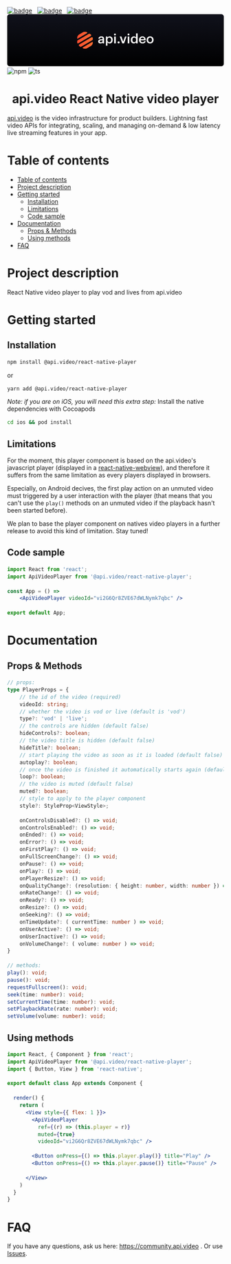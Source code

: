[![badge](https://img.shields.io/twitter/follow/api_video?style=social)](https://twitter.com/intent/follow?screen_name=api_video) &nbsp; [![badge](https://img.shields.io/github/stars/apivideo/api.video-reactnative-player?style=social)](https://github.com/apivideo/api.video-reactnative-player) &nbsp; [![badge](https://img.shields.io/discourse/topics?server=https%3A%2F%2Fcommunity.api.video)](https://community.api.video)
![](https://github.com/apivideo/API_OAS_file/blob/master/apivideo_banner.png)
![npm](https://img.shields.io/npm/v/@api.video/react-native-player) ![ts](https://badgen.net/badge/-/TypeScript/blue?icon=typescript&label)
<h1 align="center">api.video React Native video player</h1>

[api.video](https://api.video) is the video infrastructure for product builders. Lightning fast video APIs for integrating, scaling, and managing on-demand & low latency live streaming features in your app.

# Table of contents

- [Table of contents](#table-of-contents)
- [Project description](#project-description)
- [Getting started](#getting-started)
  - [Installation](#installation)
  - [Limitations](#limitations)
  - [Code sample](#code-sample)
- [Documentation](#documentation)
  - [Props & Methods](#props--methods)
  - [Using methods](#using-methods)
- [FAQ](#faq)

# Project description

React Native video player to play vod and lives from api.video 

# Getting started

## Installation

```sh
npm install @api.video/react-native-player
```
or
```sh
yarn add @api.video/react-native-player
```
_Note: if you are on iOS, you will need this extra step:_
Install the native dependencies with Cocoapods
```sh
cd ios && pod install
```

## Limitations

For the moment, this player component is based on the api.video's javascript player (displayed in a [react-native-webview](https://github.com/react-native-webview/react-native-webview)), and therefore it suffers from the same limitation as every players displayed in browsers. 

Especially, on Android decives, the first play action on an unmuted video must triggered by a user interaction with the player (that means that you can't use the `play()` methods on an unmuted video if the playback hasn't been started before).

We plan to base the player component on natives video players in a further release to avoid this kind of limitation. Stay tuned!

## Code sample

```jsx
import React from 'react';
import ApiVideoPlayer from '@api.video/react-native-player';

const App = () => 
    <ApiVideoPlayer videoId="vi2G6Qr8ZVE67dWLNymk7qbc" />
  
export default App;
```

# Documentation

## Props & Methods

```ts
// props:
type PlayerProps = {
    // the id of the video (required)
    videoId: string;
    // whether the video is vod or live (default is 'vod')
    type?: 'vod' | 'live';
    // the controls are hidden (default false)
    hideControls?: boolean;
    // the video title is hidden (default false)
    hideTitle?: boolean;
    // start playing the video as soon as it is loaded (default false)
    autoplay?: boolean;
    // once the video is finished it automatically starts again (default false)
    loop?: boolean;
    // the video is muted (default false)
    muted?: boolean;
    // style to apply to the player component
    style?: StyleProp<ViewStyle>;

    onControlsDisabled?: () => void;
    onControlsEnabled?: () => void;
    onEnded?: () => void;
    onError?: () => void;
    onFirstPlay?: () => void;
    onFullScreenChange?: () => void;
    onPause?: () => void;
    onPlay?: () => void;
    onPlayerResize?: () => void;
    onQualityChange?: (resolution: { height: number, width: number }) => void;
    onRateChange?: () => void;
    onReady?: () => void;
    onResize?: () => void;
    onSeeking?: () => void;
    onTimeUpdate?: ( currentTime: number ) => void;	
    onUserActive?: () => void;
    onUserInactive?: () => void;
    onVolumeChange?: ( volume: number ) => void;
}

// methods:
play(): void;
pause(): void;
requestFullscreen(): void;
seek(time: number): void;
setCurrentTime(time: number): void;
setPlaybackRate(rate: number): void;
setVolume(volume: number): void;
```

## Using methods
```jsx
import React, { Component } from 'react';
import ApiVideoPlayer from '@api.video/react-native-player';
import { Button, View } from 'react-native';

export default class App extends Component {

  render() {
    return (
      <View style={{ flex: 1 }}>
        <ApiVideoPlayer
          ref={(r) => (this.player = r)}
          muted={true}
          videoId="vi2G6Qr8ZVE67dWLNymk7qbc" />

        <Button onPress={() => this.player.play()} title="Play" />
        <Button onPress={() => this.player.pause()} title="Pause" />

      </View>
    )
  }
}
```


# FAQ
If you have any questions, ask us here:  https://community.api.video .
Or use [Issues].


[//]: # (These are reference links used in the body of this note and get stripped out when the markdown processor does its job. There is no need to format nicely because it shouldn't be seen. Thanks SO - http://stackoverflow.com/questions/4823468/store-comments-in-markdown-syntax)

   [Issues]: <https://github.com/apivideo/api.video-reactnative-player/issues>
